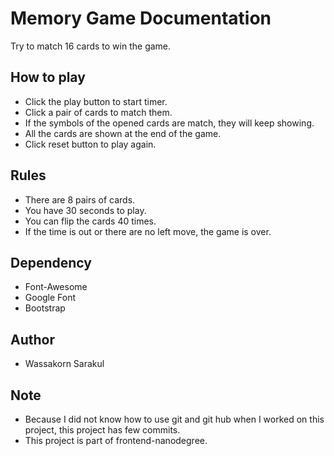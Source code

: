 # Memory Game Documentation #
Try to match 16 cards to win the game.

## How to play ##
* Click the play button to start timer.
* Click a pair of cards to match them.
* If the symbols of the opened cards are match, they will keep showing.
* All the cards are shown at the end of the game.
* Click reset button to play again.

## Rules ##
* There are 8 pairs of cards.
* You have 30 seconds to play.
* You can flip the cards 40 times.
* If the time is out or there are no left move, the game is over.

## Dependency ##
* Font-Awesome
* Google Font
* Bootstrap

## Author ##
* Wassakorn Sarakul

## Note ##
* Because I did not know how to use git and git hub when I worked on this project, this project has few commits.
* This project is part of frontend-nanodegree.
